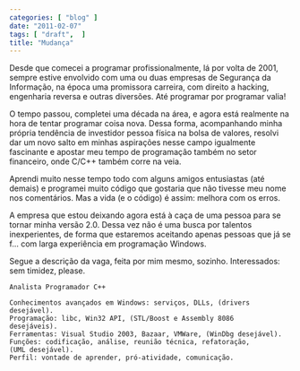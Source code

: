 ```yaml
---
categories: [ "blog" ]
date: "2011-02-07"
tags: [ "draft",  ]
title: "Mudança"
---
```


Desde que comecei a programar profissionalmente, lá por volta de
2001, sempre estive envolvido com uma ou duas empresas de Segurança da
Informação, na época uma promissora carreira, com direito a hacking,
engenharia reversa e outras diversões. Até programar por programar
valia!

O tempo passou, completei uma década na área, e agora está realmente
na hora de tentar programar coisa nova. Dessa forma, acompanhando
minha própria tendência de investidor pessoa física na bolsa de
valores, resolvi dar um novo salto em minhas aspirações nesse campo
igualmente fascinante e apostar meu tempo de programação também no
setor financeiro, onde C/C++ também corre na veia.

Aprendi muito nesse tempo todo com alguns amigos entusiastas (até demais)
e programei muito código que gostaria que não tivesse meu nome nos
comentários. Mas a vida (e o código) é assim: melhora com os erros.

A empresa que estou deixando agora está à caça de uma pessoa para
se tornar minha versão 2.0. Dessa vez não é uma busca por talentos
inexperientes, de forma que estaremos aceitando apenas pessoas que já
se f... com larga experiência em programação Windows.

Segue a descrição da vaga, feita por mim mesmo, sozinho. Interessados:
sem timidez, please.

    Analista Programador C++
    
    Conhecimentos avançados em Windows: serviços, DLLs, (drivers
    desejável).
    Programação: libc, Win32 API, (STL/Boost e Assembly 8086
    desejáveis).
    Ferramentas: Visual Studio 2003, Bazaar, VMWare, (WinDbg desejável).
    Funções: codificação, análise, reunião técnica, refatoração,
    (UML desejável).
    Perfil: vontade de aprender, pró-atividade, comunicação.

